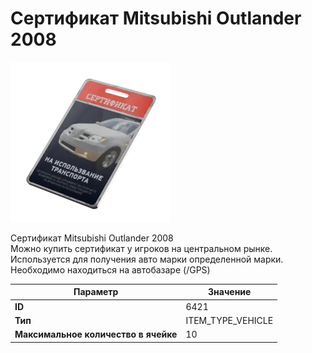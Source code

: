 # Сертификат Mitsubishi Outlander 2008

![Item Image](../img/6421.webp?raw=true)

Сертификат Mitsubishi Outlander 2008<br>Можно купить сертификат у игроков на центральном рынке.<br>Используется для получения авто марки определенной марки.<br>Необходимо находиться на автобазаре (/GPS)


| Параметр | Значение |
|----------|----------|
| **ID** | 6421 |
| **Тип** | ITEM_TYPE_VEHICLE |
| **Максимальное количество в ячейке** | 10 |

